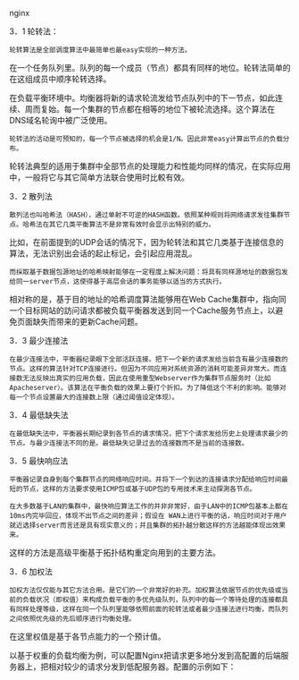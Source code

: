 nginx 

3．1 轮转法：

    轮转算法是全部调度算法中最简单也最easy实现的一种方法。

在一个任务队列里。队列的每一个成员（节点）都具有同样的地位。轮转法简单的在这组成员中顺序轮转选择。

在负载平衡环境中。均衡器将新的请求轮流发给节点队列中的下一节点，如此连续、周而复始。每一个集群的节点都在相等的地位下被轮流选择。这个算法在DNS域名轮询中被广泛使用。

    轮转法的活动是可预知的，每一个节点被选择的机会是1/N。因此非常easy计算出节点的负载分布。

轮转法典型的适用于集群中全部节点的处理能力和性能均同样的情况，在实际应用中，一般将它与其它简单方法联合使用时比較有效。

3．2 散列法

    散列法也叫哈希法（HASH），通过单射不可逆的HASH函数。依照某种规则将网络请求发往集群节点。哈希法在其它几类平衡算法不是非常有效时会显示出特别的威力。

比如，在前面提到的UDP会话的情况下，因为轮转法和其它几类基于连接信息的算法，无法识别出会话的起止标记，会引起应用混乱。

    而採取基于数据包源地址的哈希映射能够在一定程度上解决问题：将具有同样源地址的数据包发给同一server节点，这使得基于高层会话的事务能够以适当的方式执行。

相对称的是，基于目的地址的哈希调度算法能够用在Web Cache集群中，指向同一个目标网站的訪问请求都被负载平衡器发送到同一个Cache服务节点上，以避免页面缺失而带来的更新Cache问题。

3．3 最少连接法

    在最少连接法中，平衡器纪录眼下全部活跃连接。把下一个新的请求发给当前含有最少连接数的节点。这样的算法针对TCP连接进行。但因为不同应用对系统资源的消耗可能差异非常大。而连接数无法反映出真实的应用负载，因此在使用重型Webserver作为集群节点服务时（比如Apacheserver）。该算法在平衡负载的效果上要打个折扣。为了降低这个不利的影响。能够对每一个节点设置最大的连接数上限（通过阈值设定体现）。

3．4 最低缺失法

    在最低缺失法中，平衡器长期纪录到各节点的请求情况，把下个请求发给历史上处理请求最少的节点。与最少连接法不同的是。最低缺失记录过去的连接数而不是当前的连接数。

3．5 最快响应法

    平衡器记录自身到每个集群节点的网络响应时间。并将下一个到达的连接请求分配给响应时间最短的节点，这样的方法要求使用ICMP包或基于UDP包的专用技术来主动探測各节点。

    在大多数基于LAN的集群中，最快响应算法工作的并非非常好，由于LAN中的ICMP包基本上都在10ms内完毕回应，体现不出节点之间的差异；假设在 WAN上进行平衡的话，响应时间对于用户就近选择server而言还是具有现实意义的；并且集群的拓扑越分散这样的方法越能体现出效果来。

这样的方法是高级平衡基于拓扑结构重定向用到的主要方法。

3．6 加权法

    加权方法仅仅能与其它方法合用。是它们的一个非常好的补充。加权算法依据节点的优先级或当前的负载状况（即权值）来构成负载平衡的多优先级队列，队列中的每一个等待处理的连接都具有同样处理等级，这样在同一个队列里能够依照前面的轮转法或者最少连接法进行均衡，而队列之间依照优先级的先后顺序进行均衡处理。

在这里权值是基于各节点能力的一个预计值。


以基于权重的负载均衡为例，可以配置Nginx把请求更多地分发到高配置的后端服务器上，把相对较少的请求分发到低配服务器。配置的示例如下：
